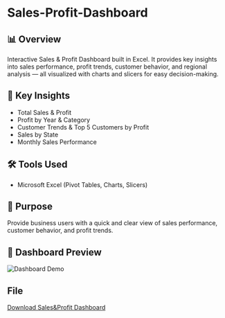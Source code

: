 # Sales-Profit-Dashboard
## 📊 Overview
Interactive Sales & Profit Dashboard built in Excel. It provides key insights into sales performance, profit trends, customer behavior, and regional analysis — all visualized with charts and slicers for easy decision-making.

## 🚀 Key Insights
- Total Sales & Profit
- Profit by Year & Category
- Customer Trends & Top 5 Customers by Profit
- Sales by State
- Monthly Sales Performance

## 🛠 Tools Used
- Microsoft Excel (Pivot Tables, Charts, Slicers)

## 🎯 Purpose
Provide business users with a quick and clear view of sales performance, customer behavior, and profit trends.

## 📸 Dashboard Preview
![Dashboard Demo](Sales%20and%20Profit.gif)
## File
[Download Sales&Profit Dashboard](./Sales%20&%20Profit%20Dashboard)


